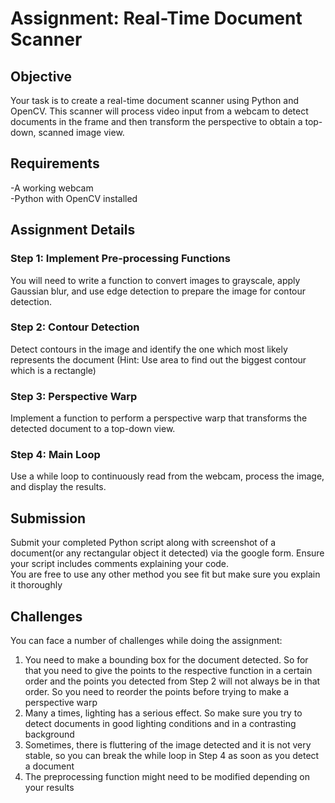 # Assignment: Real-Time Document Scanner

## Objective
Your task is to create a real-time document scanner using Python and OpenCV. This scanner will process video input from a webcam to detect documents in the frame and then transform the perspective to obtain a top-down, scanned image view.

## Requirements
-A working webcam  
-Python with OpenCV installed

## Assignment Details

### Step 1: Implement Pre-processing Functions

You will need to write a function to convert images to grayscale, apply Gaussian blur, and use edge detection to prepare the image for contour detection.

### Step 2: Contour Detection

Detect contours in the image and identify the one which most likely represents the document (Hint: Use area to find out the biggest contour which is a rectangle)

### Step 3: Perspective Warp

Implement a function to perform a perspective warp that transforms the detected document to a top-down view.

### Step 4: Main Loop

Use a while loop to continuously read from the webcam, process the image, and display the results.

## Submission

Submit your completed Python script along with screenshot of a document(or any rectangular object it detected) via the google form. Ensure your script includes comments explaining your code.  
You are free to use any other method you see fit but make sure you explain it thoroughly

## Challenges

You can face a number of challenges while doing the assignment:
1) You need to make a bounding box for the document detected. So for that you need to give the points to the respective function in a certain order and the points you detected from Step 2 will not always be in that order. So you need to reorder the points before trying to make a perspective warp
2) Many a times, lighting has a serious effect. So make sure you try to detect documents in good lighting conditions and in a contrasting background
3) Sometimes, there is fluttering of the image detected and it is not very stable, so you can break the while loop in Step 4 as soon as you detect a document
4) The preprocessing function might need to be modified depending on your results
